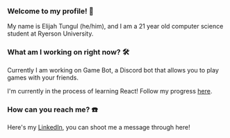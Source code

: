 ### Welcome to my profile! 👋

My name is Elijah Tungul (he/him), and I am a 21 year old computer science student at Ryerson University.

### What am I working on right now? 🛠️

Currently I am working on Game Bot, a Discord bot that allows you to play games with your friends.

I'm currently in the process of learning React! Follow my progress [here](https://github.com/elijah-t/fcc-react-course).

### How can you reach me? ☎️

Here's my [LinkedIn](https://www.linkedin.com/in/elijah-tungul/), you can shoot me a message through here!

<!--
**elijah-t/elijah-t** is a ✨ _special_ ✨ repository because its `README.md` (this file) appears on your GitHub profile.

Here are some ideas to get you started:

- 🔭 I’m currently working on ...
- 🌱 I’m currently learning ...
- 👯 I’m looking to collaborate on ...
- 🤔 I’m looking for help with ...
- 💬 Ask me about ...
- 📫 How to reach me: ...
- 😄 Pronouns: ...
- ⚡ Fun fact: ...
-->
